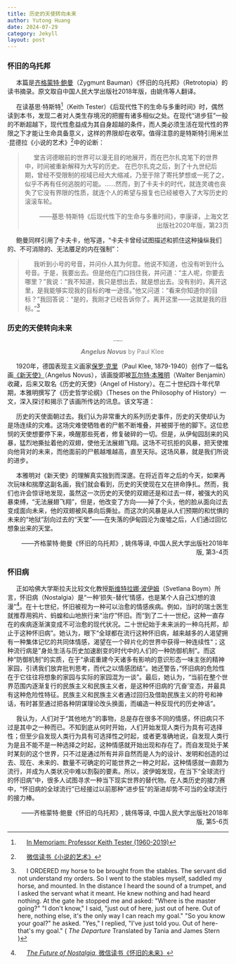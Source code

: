 ```yaml
---
title: 历史的天使转向未来
author: Yutong Huang
date: 2024-07-29
category: Jekyll
layout: post
---
```

<style>
     p {
    text-indent: 20px;
  }
</style>

### 怀旧的乌托邦

本篇是[齐格蒙特·鲍曼][4]（Zygmunt Bauman）《怀旧的乌托邦》（Retrotopia）的读书摘录。原文取自中国人民大学出版社2018年版，由姚伟等人翻译。

在读基思·特斯特[^4]（Keith Tester）《后现代性下的生命与多重时间》时，偶然读到本书，发现二者对人类生存境况的把握有诸多相似之处。在现代“进步狂”一般的不断超越下，现代性愈益成为其自身超越的条件，而人类必须生活在现代性的界限之下才能让生命具备意义，这样的界限却在收窄。值得注意的是特斯特引用米兰·昆德拉《小说的艺术》[^2]中的论断：

>堂吉诃德眼前的世界可以漫无目的地展开，而在巴尔扎克笔下的世界中，时间被重新解释为大写的历史。
>在巴尔扎克之后，到了十九世纪后期，曾经不受限制的视域已经大大缩减，乃至于除了寄托梦想或一死了之，似乎不再有任何逃脱的可能。……然而，到了卡夫卡的时代，就连灵魂也丧失了它没有界限的性质，就连个人的希望与报复也已经被卷入了大写历史的滚滚车轮。
><p align="right">——基思·特斯特《后现代性下的生命与多重时间》，李康译，上海文艺出版社2020年版，第23页</p>

鲍曼同样引用了卡夫卡，他写道，“卡夫卡曾经试图描述和抓住这种操纵我们的、不可消除的、无法餍足的内在强制”：
>我听到小号的号音，并问仆人其为何意。他说不知道，也没有听到什么号音。于是，我要出去。但是他在门口挡住我，并问道：“主人呢，你要去哪里？”我说：“我不知道，我只是想出去，就是想出去。没有别的，离开这里，是我能够实现我的目标的唯一途径。”他又问道：“看来你知道你的目标？”我回答说：“是的，我刚才已经告诉你了。离开这里——这就是我的目标。”[^3]


### 历史的天使转向未来

<div>     <!--块级封装-->
    <center>  <!--将图片和文字居中-->
    <img src="https://hytinefs.github.io/translation-ariadne/fig/Paul_Klee_~_Angelus_Novus_~_1920.jpeg" alt="OPS_images_pg_15" style="zoom:15%;">
    <br>    <!--换行-->
    <p style="color:grey;"><i><b>Angelus Novus</b></i> by Paul Klee</p> <!--标题-->
    </center>
</div>



1920年，德国表现主义画家[保罗·克里][2]（Paul Klee, 1879-1940）创作了一幅名画[《新天使》][1]（Angelus Novus），该画旋即被[瓦尔特·本雅明][3]（Walter Benjamin）收藏，后来又取名《历史的天使》（Angel of History）。在二十世纪四十年代早期，本雅明撰写了《历史哲学论纲》（Theses on the Philosophy of History）一文，深入探讨和揭示了该画所传达的讯息。该文写道：
<p style="font-family: KaiTi">
    历史的天使面朝过去。我们认为非常重大的系列历史事件，历史的天使却认为是场连续的灾难。这场灾难使牺牲者的尸骸不断堆叠，并被掷于他的脚下。这位悲悯的天使想要停下来，唤醒那些死者，修复破碎的一切。但是，从伊甸园刮来的风暴，猛烈地撕扯着他的双翅，使他无法展翅飞翔。这场不可抗拒的风暴，把天使推向他背对的未来，而他面前的尸骸越堆越高，直至天际。这场风暴，就是我们所说的进步。
</p>

本雅明对《新天使》的理解真实独到而深邃。在将近百年之后的今天，如果再次玩味和揣摩这副名画，我们就会看到，历史的天使现在又在拼命挣扎。然而，我们也许会惊讶地发现，虽然这一次历史的天使的双翅还是和过去一样，被强大的风暴束缚，“无法展翅飞翔”，但是，他改变了方向——掉了个头，他的脸从面向过去变成面向未来，他的双翅被风暴向后撕扯。而这次的风暴是从人们预期的和忧惧的未来的“地狱”刮向过去的“天堂”——在失落的伊甸园沦为废墟之后，人们通过回忆想象出来的天堂。
<p align="right">——齐格蒙特·鲍曼《怀旧的乌托邦》, 姚伟等译, 中国人民大学出版社2018年版, 第3-4页</p>

### 怀旧病

正如哈佛大学斯拉夫比较文化教授[斯维特拉娜·波伊姆][5]（Svetlana Boym）所言，怀旧病（Nostalgia）是“一种‘损失-替代’情感，也是某个人自己幻想的浪漫”[^1]。在十七世纪，怀旧被视为一种可以治愈的情感疾病。例如，当时的瑞士医生就推荐用鸦片、蚂蝗和山地旅行来“治疗”怀旧。而“到了二十一世纪，这种一直存在的疾病逐渐演变成不可治愈的现代状况。二十世纪始于未来派的一种乌托邦，却止于这种怀旧病”。她认为，眼下“全球都在流行这种怀旧病，越来越多的人渴望拥有一种集体记忆的共同体情感，渴望在一个碎片化的世界中获得一种连续性“；这种流行病是”身处生活与历史加速剧变的时代中的人们的一种防御机制”。而这种“防御机制”的实质，在于“承诺重建今天诸多有影响的意识形态一味主张的精神家园，引诱我们放弃批判思考，而代之以情感团结“。她还警告，”怀旧病的危险性在于它往往将想象的家园与实际的家园混为一谈”。最后，她认为，“当前在整个世界范围内逐渐复行的民族主义和民族主义者，是这种怀旧病的‘亢奋’变态，并最具有这种危险性特征。民族主义和民族主义者通过回归及借助民族主义的符号和神话，有时甚至通过把各种阴谋理论改头换面，而编造一种反现代的历史神话”。

我认为，人们对于“其他地方”的事物，总是存在很多不同的情感，怀旧病只不过是其中之一种而已。不知到底从何时开始，人们开始发现人类行为具有可选择性；但至少自发现人类行为具有可选择性之时起，或者更准确地说，自发现人类行为是且不能不是一种选择之时起，这种情感就开始出现和存在了。而自发现处于某时某刻的这个世界，只不过是通过所有并非自然而是人为的设计、发明和创造的过去、现在、未来的、数量不可确定的可能世界之一种之时起，这种情感就一直颇为流行，并成为人类状况中难以割裂的要素。所以，波伊姆发现，在当下“全球流行的怀旧病”中，很多人试图寻求一种当下现实世界的替代物。在人类历史的接力赛中，“怀旧病的全球流行”已经接过以前那种“进步狂”的渐进却势不可当的全球流行的接力棒。

<p align="right">——齐格蒙特·鲍曼《怀旧的乌托邦》, 姚伟等译, 中国人民大学出版社2018年版, 第5-6页</p>

[1]: https://en.wikipedia.org/wiki/Angelus_Novus
[2]: https://en.wikipedia.org/wiki/Paul_Klee
[3]: https://en.wikipedia.org/wiki/Walter_Benjamin
[4]: https://en.wikipedia.org/wiki/Zygmunt_Bauman
[5]: https://en.wikipedia.org/wiki/Svetlana_Boym





[^1]: [_The Future of Nostalgia_, 微信读书《怀旧的未来》](https://weread.qq.com/web/bookDetail/02a328305dd66a02adc380c)
[^2]: [微信读书《小说的艺术》](https://weread.qq.com/web/bookDetail/94b32900729dcfa094b6052)
[^3]: I ORDERED my horse to be brought from the stables. The servant did not understand my orders. So I went to the stables myself, saddled my horse, and mounted. In the distance I heard the sound of a trumpet, and I asked the servant what it meant. He knew nothing and had heard nothing. At the gate he stopped me and asked: "Where is the master going?" "I don't know," I said, "just out of here, just out of here. Out of here, nothing else, it's the only way I can reach my goal." "So you know your goal?" he asked. "Yes," I replied, "I've just told you. Out of here-that's my goal." ( _The Departure_ Translated by Tania and James Stern )
 
[^4]: [In Memoriam: Professor Keith Tester (1960-2019)](https://baumaninstitute.leeds.ac.uk/news/in-memoriam-professor-keith-tester-1960-2019/)
